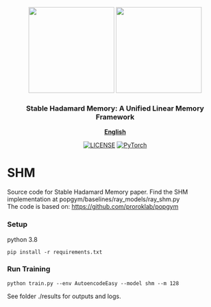 <div align="center">
  <img src="assets/Basic-TS-logo-for-white.png#gh-light-mode-only" height=200>
  <img src="assets/Basic-TS-logo-for-black.png#gh-dark-mode-only" height=200>
  <h3><b> Stable Hadamard Memory: A Unified Linear Memory Framework </b></h3>
</div>

<div align="center">

[**English**](./README.md) 

</div>

<div align="center">

[![LICENSE](https://img.shields.io/badge/MIT-license)](https://github.com/thaihungle/SHM/blob/main/LICENSE)
[![PyTorch](https://img.shields.io/badge/PyTorch-2.4.0-orange)](https://pytorch.org/)


</div>

# SHM
Source code for Stable Hadamard Memory paper. 
Find the SHM implementation at popgym/baselines/ray_models/ray_shm.py  
The code is based on: https://github.com/proroklab/popgym 


### Setup
python 3.8  
```
pip install -r requirements.txt   
```

### Run Training
```
python train.py --env AutoencodeEasy --model shm --m 128 
```

See folder ./results for outputs and logs. 
